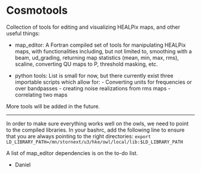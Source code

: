 # Cosmotools
Collection of tools for editing and visualizing HEALPix maps, and other useful things:

- map_editor:
  A Fortran compiled set of tools for manipulating HEALPix maps, with functionalities including, 
  but not limited to, smoothing with a beam, ud_grading, returning map statistics (mean, min, max, rms),
  scaline, converting QU maps to P, threshold masking, etc.

- python tools:
  List is small for now, but there currently exist three importable scripts which allow for:
       - Converting units for frequencies or over bandpasses
       - creating noise realizations from rms maps
       - correlating two maps

More tools will be added in the future.

---------------------------------------------------

In order to make sure everything works well on the owls, we need to point to the compiled libraries.
In your bashrc, add the following line to ensure that you are always pointing to the right directories:
`export LD_LIBRARY_PATH=/mn/stornext/u3/hke/owl/local/lib:$LD_LIBRARY_PATH`

A list of map_editor dependencies is on the to-do list.

- Daniel


